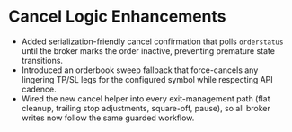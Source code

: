 # Cancel Logic Enhancements

- Added serialization-friendly cancel confirmation that polls `orderstatus` until the broker marks the order inactive, preventing premature state transitions.
- Introduced an orderbook sweep fallback that force-cancels any lingering TP/SL legs for the configured symbol while respecting API cadence.
- Wired the new cancel helper into every exit-management path (flat cleanup, trailing stop adjustments, square-off, pause), so all broker writes now follow the same guarded workflow.
